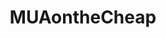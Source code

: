 ---
title: MUAontheCheap
crosslinks:
- MakeupAddiction
- fragrance
- BeautyBoxes
- Indiemakeupandmore
- muacjdiscussion
- corgi
---